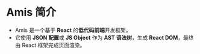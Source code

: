 # Amis 简介

*   Amis 是一个基于 **React** 的**低代码前端**开发框架。
*   它使用 **JSON 配置**或 **JS Object** 作为 **AST 语法树**，生成 **React DOM**，最终由 React 框架完成页面渲染。

